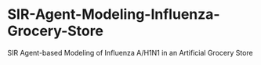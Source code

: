 # SIR-Agent-Modeling-Influenza-Grocery-Store
SIR Agent-based Modeling of Influenza A/H1N1 in an Artificial Grocery Store
